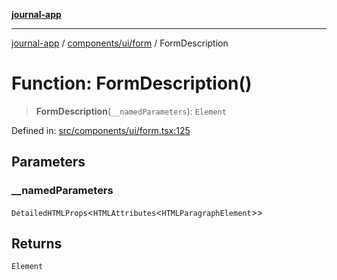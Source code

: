 [**journal-app**](../../../../README.md)

***

[journal-app](../../../../modules.md) / [components/ui/form](../README.md) / FormDescription

# Function: FormDescription()

> **FormDescription**(`__namedParameters`): `Element`

Defined in: [src/components/ui/form.tsx:125](https://github.com/FullStackExam/shamiri-journaling/blob/2429a79bf524ec1d1bc42e8c42aa2b20457e1d23/src/components/ui/form.tsx#L125)

## Parameters

### \_\_namedParameters

`DetailedHTMLProps`\<`HTMLAttributes`\<`HTMLParagraphElement`\>\>

## Returns

`Element`
